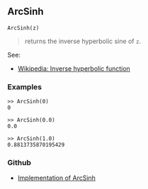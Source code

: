 ## ArcSinh

```
ArcSinh(z)
```

> returns the inverse hyperbolic sine of `z`.

See:
* [Wikipedia: Inverse hyperbolic function](https://en.wikipedia.org/wiki/Inverse_hyperbolic_function)

### Examples

```
>> ArcSinh(0)
0

>> ArcSinh(0.0)
0.0

>> ArcSinh(1.0)
0.8813735870195429
```
  

### Github

* [Implementation of ArcSinh](https://github.com/axkr/symja_android_library/blob/master/symja_android_library/matheclipse-core/src/main/java/org/matheclipse/core/builtin/ExpTrigsFunctions.java#L890) 
